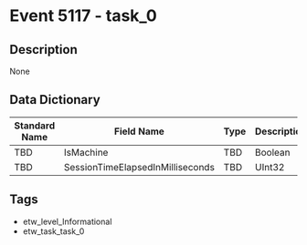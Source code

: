 # Event 5117 - task_0

## Description
None

## Data Dictionary
|Standard Name|Field Name|Type|Description|Sample Value|
|---|---|---|---|---|
|TBD|IsMachine|TBD|Boolean|None|None|
|TBD|SessionTimeElapsedInMilliseconds|TBD|UInt32|None|None|

## Tags
* etw_level_Informational
* etw_task_task_0